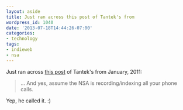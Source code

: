 ```yaml
---
layout: aside
title: Just ran across this post of Tantek's from
wordpress_id: 1040
date: '2013-07-18T14:44:26-07:00'
categories:
- technology
tags:
- indieweb
- nsa
---
```

Just ran across <a href="http://tantek.com/2011/009/t3/value-searching-finding-past-tweets-self-hosting"
rel="in-reply-to">this post</a> of Tantek's from January, 2011:

> ... And yes, assume the NSA is recording/indexing all your phone calls.

Yep, he called it. :)
